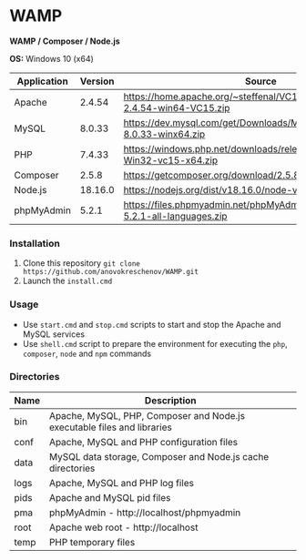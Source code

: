 # WAMP

**WAMP / Composer / Node.js**

**OS:** Windows 10 (x64)

| Application | Version | Source |
| ----------- | ------- | ------ |
| Apache      | 2.4.54  | https://home.apache.org/~steffenal/VC15/binaries/httpd-2.4.54-win64-VC15.zip |
| MySQL       | 8.0.33  | https://dev.mysql.com/get/Downloads/MySQL-8.0/mysql-8.0.33-winx64.zip |
| PHP         | 7.4.33  | https://windows.php.net/downloads/releases/php-7.4.33-Win32-vc15-x64.zip |
| Composer    | 2.5.8   | https://getcomposer.org/download/2.5.8/composer.phar |
| Node.js     | 18.16.0 | https://nodejs.org/dist/v18.16.0/node-v18.16.0-win-x64.zip |
| phpMyAdmin  | 5.2.1   | https://files.phpmyadmin.net/phpMyAdmin/5.2.1/phpMyAdmin-5.2.1-all-languages.zip |

### Installation

1. Clone this repository `git clone https://github.com/anovokreschenov/WAMP.git`
2. Launch the `install.cmd`

### Usage

- Use `start.cmd` and `stop.cmd` scripts to start and stop the Apache and MySQL services
- Use `shell.cmd` script to prepare the environment for executing the `php`, `composer`, `node` and `npm` commands

### Directories

| Name | Description |
| ---- | ----------- |
| bin  | Apache, MySQL, PHP, Composer and Node.js executable files and libraries |
| conf | Apache, MySQL and PHP configuration files |
| data | MySQL data storage, Composer and Node.js cache directories |
| logs | Apache, MySQL and PHP log files |
| pids | Apache and MySQL pid files |
| pma  | phpMyAdmin - http://localhost/phpmyadmin |
| root | Apache web root - http://localhost |
| temp | PHP temporary files |
